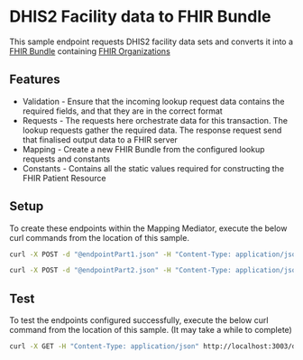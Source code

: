 # DHIS2 Facility data to FHIR Bundle

This sample endpoint requests DHIS2 facility data sets and converts it into a [FHIR Bundle](https://www.hl7.org/fhir/bundle.html) containing [FHIR Organizations](https://www.hl7.org/fhir/organization.html)

## Features

- Validation - Ensure that the incoming lookup request data contains the required fields, and that they are in the correct format
- Requests - The requests here orchestrate data for this transaction. The lookup requests gather the required data. The response request send that finalised output data to a FHIR server
- Mapping - Create a new FHIR Bundle from the configured lookup requests and constants
- Constants - Contains all the static values required for constructing the FHIR Patient Resource

## Setup

To create these endpoints within the Mapping Mediator, execute the below curl commands from the location of this sample.

```sh
curl -X POST -d "@endpointPart1.json" -H "Content-Type: application/json" http://localhost:3003/endpoints

curl -X POST -d "@endpointPart2.json" -H "Content-Type: application/json" http://localhost:3003/endpoints
```

## Test

To test the endpoints configured successfully, execute the below curl command from the location of this sample. (It may take a while to complete)

```sh
curl -X GET -H "Content-Type: application/json" http://localhost:3003/dhis2
```
